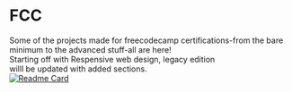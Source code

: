 # FCC
Some of the projects made for freecodecamp certifications-from the bare minimum to the advanced stuff-all are here! <br>
Starting off with Respensive web design, legacy edition <br>
willl be updated with added sections.<br>
[![Readme Card](https://github-readme-stats.vercel.app/api/pin/?username=TithiB-del&repo=FCC&theme=chartreuse-dark&show_icons=true)](https://github.com/TithiB-del/FCC)

